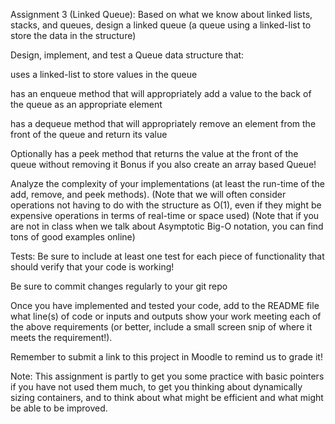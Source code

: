 Assignment 3 (Linked Queue):
Based on what we know about linked lists, stacks, and queues, design a linked queue (a queue using a linked-list to store the data in the structure)

Design, implement, and test a Queue data structure that:

uses a linked-list to store values in the queue

has an enqueue method that will appropriately add a value to the back of the queue as an appropriate element

has a dequeue method that will appropriately remove an element from the front of the queue and return its value

Optionally has a peek method that returns the value at the front of the queue without removing it
Bonus if you also create an array based Queue!

Analyze the complexity of your implementations (at least the run-time of the add, remove, and peek methods).
(Note that we will often consider operations not having to do with the structure as O(1), even if they might be expensive operations in terms of real-time or space used)
(Note that if you are not in class when we talk about Asymptotic Big-O notation, you can find tons of good examples online)

Tests: Be sure to include at least one test for each piece of functionality that should verify that your code is working!

Be sure to commit changes regularly to your git repo

Once you have implemented and tested your code, add to the README file what line(s) of code or inputs and outputs show your work meeting each of the above requirements (or better, include a small screen snip of where it meets the requirement!).

Remember to submit a link to this project in Moodle to remind us to grade it!

Note: This assignment is partly to get you some practice with basic pointers if you have not used them much, to get you thinking about dynamically sizing containers, and to think about what might be efficient and what might be able to be improved.